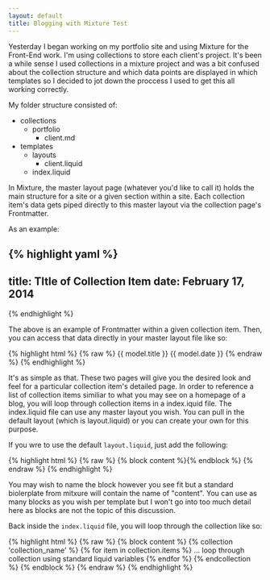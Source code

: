 ```yaml
---
layout: default
title: Blogging with Mixture Test
---
```


Yesterday I began working on my portfolio site and using Mixture for the Front-End work. I'm using collections to store each client's project. It's been a while sense I used collections in a mixture project and was a bit confused about the collection structure and which data points are displayed in which templates so I decided to jot down the proccess I used to get this all working correctly.

My folder structure consisted of:

- collections
  - portfolio
    - client.md
- templates
  - layouts
    - client.liquid
  - index.liquid

In Mixture, the master layout page (whatever you'd like to call it) holds the main structure for a site or a given section within a site. Each collection item's data gets piped directly to this master layout via the collection page's Frontmatter.

As an example:

{% highlight yaml %}
---
title: TItle of Collection Item
date: February 17, 2014
---
{% endhighlight %}

The above is an example of Frontmatter within a given collection item. Then, you can access that data directly in your master layout file like so:

{% highlight html %}
{% raw %}
{{ model.title }}
{{ model.date }}
{% endraw %}
{% endhighlight %}

It's as simple as that. These two pages will give you the desired look and feel for a particular collection item's detailed page. In order to reference a list of collection items similiar to what you may see on a homepage of a blog, you will loop through collection items in a index.iquid file. The index.liquid file can use any master layout you wish. You can pull in the default layout (which is layout.liquid) or you can create your own for this purpose.

If you wre to use the default <code>layout.liquid</code>, just add the following:

{% highlight html %}
{% raw %}
{% block content %}{% endblock %}
{% endraw %}
{% endhighlight %}

You may wish to name the block however you see fit but a standard biolerplate from mitxure will contain the name of "content". You can use as many blocks as you wish per template but I won't go into too much detail here as blocks are not the topic of this discussion.

Back inside the <code>index.liquid</code> file, you will loop through the collection like so:

{% highlight html %}
{% raw %}
{% block content %}
  {% collection 'collection_name' %}
    {% for item in collection.items %}
      ... loop through collection using standard liquid variables
    {% endfor %}
  {% endcollection %}
{% endblock %}
{% endraw %}
{% endhighlight %}
